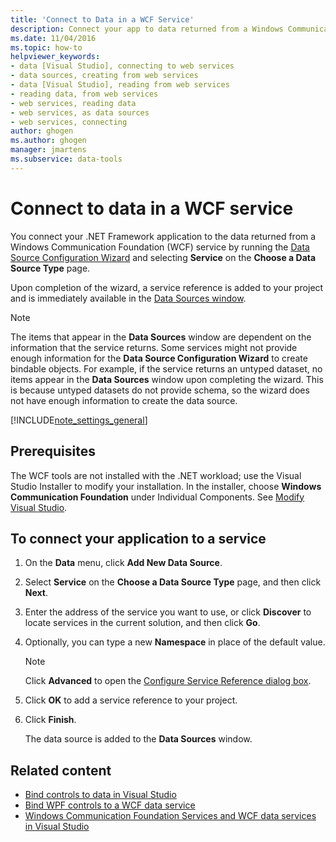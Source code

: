 ```yaml
---
title: 'Connect to Data in a WCF Service'
description: Connect your app to data returned from a Windows Communication Foundation (WCF) service by running the Data Source Configuration Wizard and selecting Service on the Choose a Data Source Type page.
ms.date: 11/04/2016
ms.topic: how-to
helpviewer_keywords:
- data [Visual Studio], connecting to web services
- data sources, creating from web services
- data [Visual Studio], reading from web services
- reading data, from web services
- web services, reading data
- web services, as data sources
- web services, connecting
author: ghogen
ms.author: ghogen
manager: jmartens
ms.subservice: data-tools
---
```

# Connect to data in a WCF service

You connect your .NET Framework application to the data returned from a Windows Communication Foundation (WCF) service by running the [Data Source Configuration Wizard](../data-tools/media/data-source-configuration-wizard.png) and selecting **Service** on the **Choose a Data Source Type** page.

Upon completion of the wizard, a service reference is added to your project and is immediately available in the [Data Sources window](add-new-data-sources.md#data-sources-window).

> [!NOTE]
> The items that appear in the **Data Sources** window are dependent on the information that the service returns. Some services might not provide enough information for the **Data Source Configuration Wizard** to create bindable objects. For example, if the service returns an untyped dataset, no items appear in the **Data Sources** window upon completing the wizard. This is because untyped datasets do not provide schema, so the wizard does not have enough information to create the data source.

[!INCLUDE[note_settings_general](../data-tools/includes/note_settings_general_md.md)]

## Prerequisites

The WCF tools are not installed with the .NET workload; use the Visual Studio Installer to modify your installation. In the installer, choose **Windows Communication Foundation** under Individual Components. See [Modify Visual Studio](../install/modify-visual-studio.md).

## To connect your application to a service

1. On the **Data** menu, click **Add New Data Source**.

2. Select **Service** on the **Choose a Data Source Type** page, and then click **Next**.

3. Enter the address of the service you want to use, or click **Discover** to locate services in the current solution, and then click **Go**.

4. Optionally, you can type a new **Namespace** in place of the default value.

    > [!NOTE]
    > Click **Advanced** to open the [Configure Service Reference dialog box](../data-tools/configure-service-reference-dialog-box.md).

5. Click **OK** to add a service reference to your project.

6. Click **Finish**.

     The data source is added to the **Data Sources** window.

## Related content

- [Bind controls to data in Visual Studio](../data-tools/bind-controls-to-data-in-visual-studio.md)
- [Bind WPF controls to a WCF data service](../data-tools/bind-wpf-controls-to-a-wcf-data-service.md)
- [Windows Communication Foundation Services and WCF data services in Visual Studio](../data-tools/windows-communication-foundation-services-and-wcf-data-services-in-visual-studio.md)
